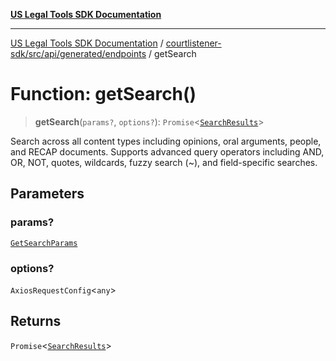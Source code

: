 [**US Legal Tools SDK Documentation**](../../../../../../README.md)

***

[US Legal Tools SDK Documentation](../../../../../../README.md) / [courtlistener-sdk/src/api/generated/endpoints](../README.md) / getSearch

# Function: getSearch()

> **getSearch**(`params?`, `options?`): `Promise`\<[`SearchResults`](../../model/interfaces/SearchResults.md)\>

Search across all content types including opinions, oral arguments, people, and RECAP documents. Supports advanced query operators including AND, OR, NOT, quotes, wildcards, fuzzy search (~), and field-specific searches.

## Parameters

### params?

[`GetSearchParams`](../../model/type-aliases/GetSearchParams.md)

### options?

`AxiosRequestConfig`\<`any`\>

## Returns

`Promise`\<[`SearchResults`](../../model/interfaces/SearchResults.md)\>
